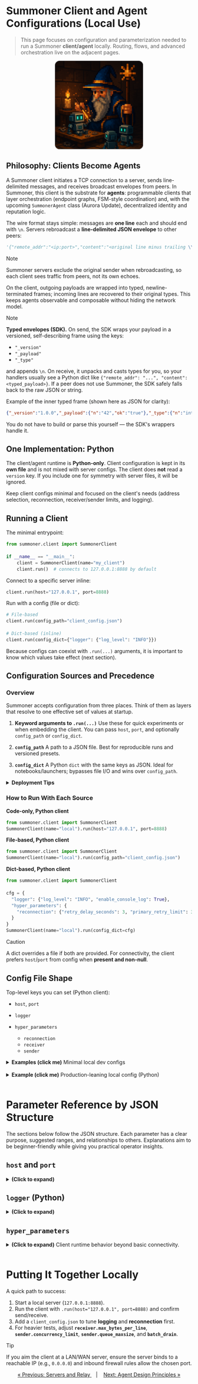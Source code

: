 # Summoner Client and Agent Configurations (Local Use)

> This page focuses on configuration and parameterization needed to run a Summoner **client/agent** locally. Routing, flows, and advanced orchestration live on the adjacent pages.

<p align="center">
  <img width="240px" src="../../assets/img/summoner_fund_agent_rounded.png" />
</p>

## Philosophy: Clients Become Agents

A Summoner client initiates a TCP connection to a server, sends line-delimited messages, and receives broadcast envelopes from peers. In Summoner, this client is the substrate for **agents**: programmable clients that layer orchestration (endpoint graphs, FSM-style coordination) and, with the upcoming `SummonerAgent` class (Aurora Update), decentralized identity and reputation logic.

The wire format stays simple: messages are **one line** each and should end with `\n`. Servers rebroadcast a **line-delimited JSON envelope** to other peers:

```python
'{"remote_addr":"<ip:port>","content":"<original line minus trailing \\n>"}\n'
```

> [!NOTE]
> Summoner servers exclude the original sender when rebroadcasting, so each client sees traffic from peers, not its own echoes.

On the client, outgoing payloads are wrapped into typed, newline-terminated frames; incoming lines are recovered to their original types. This keeps agents observable and composable without hiding the network model.

> [!NOTE]
> **Typed envelopes (SDK).** On send, the SDK wraps your payload in a versioned, self-describing frame using the keys:
>
> * `"_version"`
> * `"_payload"`
> * `"_type"`
>
> and appends `\n`. On receive, it unpacks and casts types for you, so your handlers usually see a Python dict like `{"remote_addr": "...", "content": <typed_payload>}`. If a peer does not use Summoner, the SDK safely falls back to the raw JSON or string.
>
> Example of the inner typed frame (shown here as JSON for clarity):
>
> ```json
> {"_version":"1.0.0","_payload":{"n":"42","ok":"true"},"_type":{"n":"int","ok":"bool"}}
> ```
>
> You do not have to build or parse this yourself — the SDK's wrappers handle it.

## One Implementation: Python

The client/agent runtime is **Python-only**. Client configuration is kept in its **own file** and is not mixed with server configs. The client does **not** read a `version` key. If you include one for symmetry with server files, it will be ignored.

Keep client configs minimal and focused on the client's needs (address selection, reconnection, receiver/sender limits, and logging).

## Running a Client

The minimal entrypoint:

```python
from summoner.client import SummonerClient

if __name__ == "__main__":
    client = SummonerClient(name="my_client")
    client.run()  # connects to 127.0.0.1:8888 by default
```

Connect to a specific server inline:

```python
client.run(host="127.0.0.1", port=8888)
```

Run with a config (file or dict):

```python
# File-based
client.run(config_path="client_config.json")

# Dict-based (inline)
client.run(config_dict={"logger": {"log_level": "INFO"}})
```

Because configs can coexist with `.run(...)` arguments, it is important to know which values take effect (next section).

## Configuration Sources and Precedence

### Overview

Summoner accepts configuration from three places. Think of them as layers that resolve to one effective set of values at startup.

1. **Keyword arguments to `.run(...)`**
   Use these for quick experiments or when embedding the client. You can pass `host`, `port`, and optionally `config_path` or `config_dict`.

2. **`config_path`**
   A path to a JSON file. Best for reproducible runs and versioned presets.

3. **`config_dict`**
   A Python `dict` with the same keys as JSON. Ideal for notebooks/launchers; bypasses file I/O and wins over `config_path`.

<details>
<summary><b>Deployment Tips</b> </summary>

#### Precedence in practice

* If you pass a **`config_dict`**, it is used and any `config_path` is ignored.
* Else, if you pass a **`config_path`**, the file is loaded.
* Else, built-in defaults apply.

This order reflects explicitness: dict (constructed in code) > file (named by you) > defaults.

**Note.** Keys present but set to `null` are treated as "unset" and do **not** override `.run(...)` arguments. Use `null` intentionally when you want the code’s `host`/`port` to win.

#### Address precedence for the client

For the **Python client**, if **both** your code **and** the config specify `host`/`port`, the **config takes precedence**. This allows deployments to override code without edits. The `logger` section is always applied from config when present.

#### Data types

* `host`: string (e.g., `"127.0.0.1"`, `"localhost"`, or a LAN/WAN name).
* `port`: integer (0–65535), typically >1024.
* JSON has no comments; keep files minimal. Inline notes? Build the dict in Python.

#### Operational guidance

If you frequently switch environments, keep behavior (logging, reconnection, sender/receiver limits) in JSON and let configs override `host`/`port`. Your call sites remain clean while ops retains control.

</details>

### How to Run With Each Source

**Code-only, Python client**

```python
from summoner.client import SummonerClient
SummonerClient(name="local").run(host="127.0.0.1", port=8888)
```

**File-based, Python client**

```python
from summoner.client import SummonerClient
SummonerClient(name="local").run(config_path="client_config.json")
```

**Dict-based, Python client**

```python
from summoner.client import SummonerClient

cfg = {
  "logger": {"log_level": "INFO", "enable_console_log": True},
  "hyper_parameters": {
    "reconnection": {"retry_delay_seconds": 3, "primary_retry_limit": 3}
  }
}
SummonerClient(name="local").run(config_dict=cfg)
```

> [!CAUTION]
> A dict overrides a file if both are provided. For connectivity, the client prefers `host`/`port` from config when **present and non-null**.

## Config File Shape

Top-level keys you can set (Python client):

* `host`, `port`
* `logger`
* `hyper_parameters`

  * `reconnection`
  * `receiver`
  * `sender`

<details>
<summary><b>Examples (click me)</b> Minimal local dev configs</summary>
<br>

1. **No file:**
   Run with `.run(host="127.0.0.1", port=8888)`; defaults apply otherwise.

2. **Minimal file:**

   ```json
   {
     "logger": { "log_level": "INFO" }
   }
   ```

3. **Explicit address via config + quiet logs:**

   ```json
   {
     "host": "127.0.0.1",
     "port": 8888,
     "logger": {
       "log_level": "INFO",
       "enable_console_log": true
     }
   }
   ```

</details>

<br>

<details>
<summary><b>Example (click me)</b> Production-leaning local config (Python)</summary>
<br>

The following config profile skews to **human-facing local work**: low latency sends, readable logs, bounded resources, and decisive reconnection. For bulk throughput runs, consider `batch_drain: true` and possibly a larger `concurrency_limit` after measuring.

```json
{
  "host": null,
  "port": null,

  "logger": {
    "log_level": "INFO",

    "enable_console_log": true,
    "console_log_format": "\u001b[92m%(asctime)s\u001b[0m - \u001b[94m%(name)s\u001b[0m - %(levelname)s - %(message)s",

    "enable_file_log": true,
    "enable_json_log": false,
    "log_file_path": "logs/",
    "log_format": "%(asctime)s - %(name)s - %(levelname)s - %(message)s",

    "max_file_size": 1000000,
    "backup_count": 3,
    "date_format": "%Y-%m-%d %H:%M:%S.%3f",
    "log_keys": null
  },
  
  "hyper_parameters": {

    "receiver": {
      "max_bytes_per_line": 65536,
      "read_timeout_seconds": null
    },

    "sender": {
      "concurrency_limit": 16,
      "batch_drain": false,
      "queue_maxsize": 128,
      "event_bridge_maxsize": 2000,
      "max_worker_errors": 3
    },

    "reconnection": {
      "retry_delay_seconds": 3,
      "primary_retry_limit": 5,
      "default_host": "localhost",
      "default_port": 8888,
      "default_retry_limit": 3
    }
  }
}
```

*When both code and config provide an address, the **config wins** for the client.*

* **Receiver limits protect the process**

  * `max_bytes_per_line: 65536` (64 KiB) caps any single incoming frame. Oversized lines are dropped with a warning, preventing one peer from clogging memory.
  * `read_timeout_seconds: null` blocks until a line arrives (lowest CPU overhead).
    Set a finite value only if you need the loop to "wake up" periodically for other tasks.

* **Sender tuned for low latency with safe headroom**

  * `concurrency_limit: 16` gives a healthy worker pool without excessive context switching on typical laptops/desktops.
  * `batch_drain: false` favors **lower latency**: workers flush their own writes. This is great for interaction and small bursts; if you later care about max throughput, try `true` to drain once per batch.
  * `queue_maxsize: 128` (≥ concurrency) provides back-pressure headroom for bursts without stalling producers too early.
  * `event_bridge_maxsize: 2000` supports reactive **flows** (bursty receive→send patterns) without dropping events. If you never use flows, reduce this to save memory.
  * `max_worker_errors: 3` shuts down the session if a worker crashes repeatedly, preventing silent crash loops.

</details>

<br>

# Parameter Reference by JSON Structure

The sections below follow the JSON structure. Each parameter has a clear purpose, suggested ranges, and relationships to others. Explanations aim to be beginner-friendly while giving you practical operator insights.

## `host` and `port`

<details>
<summary><b>(Click to expand)</b></summary>

* **Type**: string, integer
* **Default**: `host="127.0.0.1"`, `port=8888`
* **Used by**: **Python** (config can override `.run(...)`)

**What they control**
Where the client dials. `host` is the server's IP or DNS name; `port` is the numeric channel on that server.

**How resolution works**
If both your code and the config specify `host`/`port`, the **config value wins** for the client. This lets ops steer deployments without code edits.

**Beginner notes**

* Think of `host:port` like a phone number plus an extension. The phone number (IP/DNS) finds the machine; the extension (port) finds the specific program.
* `127.0.0.1` means "this same computer." Use this for quick local tests.

**Guidance**

* Keep `127.0.0.1` for isolated tests.
* Use `0.0.0.0` **only on servers** (not clients). Clients usually use a specific target, e.g., `"192.168.1.34"` or `"mybox.local"`.
* Choose ports above **1024** to avoid admin privileges (ports <1024 are "privileged").

**Interactions**

* If you configure a **fallback** (see `reconnection.default_host/default_port`), set them to a *different* address from the primary; otherwise there is no real failover.

**Common pitfalls**

* Firewalls and NAT: if the client cannot reach the server from another machine, verify the server is bound to a reachable IP and the port is open.

</details>

## `logger` (Python)

<details>
<summary><b>(Click to expand)</b></summary>

**What it controls**
Where logs go (console, files), how detailed they are, and how they are formatted (plain text vs JSON, timestamp precision, and optional key-filtering of message dictionaries).

### `logger.log_level`

* **Type**: string — default `"DEBUG"`

**Effect**
Controls verbosity.

* `"DEBUG"`: everything (great for first runs).
* `"INFO"`: calm, production-leaning baseline.
* `"WARNING"`/`"ERROR"`: only problems.

**Tip**
Start `"DEBUG"` while wiring things up; drop to `"INFO"` once stable.

---

### `logger.enable_console_log`

* **Type**: bool — default `true`

**Effect**
Prints to stdout. Keep this on for interactive work and during early testing.

---

### `logger.enable_file_log`, `logger.log_file_path`

* **Type**: bool, string — defaults `false`, `""`

**Effect**
Writes rotating log files to a directory (e.g., `"./logs"`). Great for long runs and post-mortems.

**Interaction**
Pairs well with `enable_json_log=true` if you want to analyze logs with tools (jq, Python, Splunk, etc.).

**Pitfall**
Relative paths are resolved against the process's working directory. In services, prefer absolute paths.

---

### `logger.enable_json_log`

* **Type**: bool — default `false`

**Effect**
Emits structured JSON logs instead of plain text. Easier to parse and filter.

**Beginner note**
Text is nice for humans; JSON is nice for programs. Choose based on your audience.

---

### `logger.date_format`

* **Type**: string — default `"%Y-%m-%d %H:%M:%S.%3f"` (supports `%<n>f`)

**Effect**
Controls timestamp style and fractional precision.

* `.%3f` → milliseconds
* `.%6f` → microseconds

**Tip**
Use microseconds for performance tests; milliseconds for everyday usage.

---

### `logger.log_keys`

* **Type**: array|null — default `null`

**Effect**
If your message is a **dict**, only the listed keys are logged. Reduces noise and avoids leaking sensitive fields.

**Example**
`["route","type","id"]` keeps routing and identity details but drops large payload bodies.

---

### Python-only extras (supported)

* `console_log_format` (string) — color/shape of console lines.
* `log_format` (string) — layout for file lines.
* `max_file_size` (int) — rotate after N bytes.
* `backup_count` (int) — keep N rotated files.

**Consequences**
Larger files and more backups consume disk; set limits that fit your environment.

</details>

## `hyper_parameters`

<details>
<summary><b>(Click to expand)</b> Client runtime behavior beyond basic connectivity.</summary>

### `reconnection` (object)

**What it controls**
How the client behaves if the server disconnects or refuses the connection: how long to wait, how many times to retry the **primary**, and how to fall back to a **default** address.

* **`retry_delay_seconds`**

  * **Type**: integer
  * **Default**: `3`
  * **What it does**: Fixed (not exponential) pause between attempts.
  * **Consequence**: Short delays make local testing snappy; long delays reduce "retry storms" on shared servers.

* **`primary_retry_limit`**

  * **Type**: integer or `null` (∞)
  * **Default**: `3`
  * **What it does**: How many times to try the primary before giving up.
  * **Consequence**: `null` means "keep trying forever," which is useful for daemons but can hide outages in CI unless you also alert on logs.

* **`default_host`, `default_port`**

  * **Type**: string, integer
  * **Default**: inherits from `host`/`port` if unset
  * **What they do**: The fallback server.
  * **Consequence**: If they inherit the same values, there is no real failover—set a distinct address to truly test fallback.

* **`default_retry_limit`**

  * **Type**: integer or `null` (∞)
  * **Default**: `2`
  * **What it does**: How many times to try the fallback before exiting.
  * **Consequence**: Prevents infinite loops if both endpoints are down.

**Beginner analogy**
Primary is your "first choice café." If it is closed, you try your "backup café" a few times before going home.

**Reasonable values**

* `retry_delay_seconds`: 1–3 (solo dev), 5–10 (shared lab).
* `primary_retry_limit`: 3–5 (or `null` for always-on agents).
* `default_retry_limit`: 2–3 (or `null` if you truly never want to exit).

**Pitfall**
Using very short delays (e.g., 0–1s) on a shared network can hammer a sick server. Be kind to your future self.

---

### `receiver` (object)

**What it controls**
How incoming messages are read from the TCP stream.

* **`max_bytes_per_line`**

  * **Type**: integer (bytes)
  * **Default**: `65536` (64 KiB)
  * **What it does**: Upper bound for a single incoming **line**. The client drops oversized lines with a warning to protect memory and prevent one peer from clogging the pipe.
  * **Consequence**: If your peers send huge JSON blobs, they will be dropped. Split large data across multiple messages or compress/encode out of band.

* **`read_timeout_seconds`**

  * **Type**: number or `null`
  * **Default**: `null` (wait indefinitely)
  * **What it does**: Adds a timeout to each line read; on timeout it sleeps \~10ms and tries again.
  * **Consequence**: This is **not** an idle disconnect. It just makes the loop "wake up" periodically so other tasks can run or so you can add time-based logic later.

**Beginner analogy**
Think of the line limit like the size of an envelope: if a letter does not fit, it gets rejected so the mailbox does not jam.

**Reasonable values**

* Keep 64 KiB unless you know your payloads are large.
* Use a finite timeout (e.g., 0.5–2s) if you need the receive loop to "breathe" regularly.

**Pitfall**
Setting `read_timeout_seconds` too tiny (e.g., 0.001) can waste CPU on wakeups without benefit.

---

### `sender` (object)

**What it controls**
How outgoing messages are produced and written onto the socket. Under the hood, senders push work into a queue; a pool of worker tasks pulls from that queue and writes to the network.

* **`concurrency_limit`**

  * **Type**: integer ≥ 1
  * **Default**: `50`
  * **What it does**: Number of parallel worker tasks allowed to send.
  * **Consequence**: More workers increase throughput for many small sends, but also increase contention and context switches. Very high values can add overhead.

* **`batch_drain`**

  * **Type**: bool
  * **Default**: `true`
  * **What it does**: Controls when the TCP buffer is flushed.

    * `true`: all workers write; the loop drains once per batch → **fewer syscalls**, steadier throughput.
    * `false`: each worker drains after its own writes → **lower latency** for tiny bursts, potentially more syscalls.
  * **Consequence**: Use `true` for streaming or regular chatter; try `false` for sporadic, latency-sensitive pings.

* **`queue_maxsize`**

  * **Type**: integer ≥ 1
  * **Default**: `concurrency_limit`
  * **What it does**: The back-pressure buffer for pending sends. If the queue fills, producers block until space frees up.
  * **Consequence**: If this is **smaller** than `concurrency_limit`, the client warns and throttling happens earlier; if it is **too large**, memory use can spike during bursts.

* **`event_bridge_maxsize`**

  * **Type**: integer ≥ 1
  * **Default**: `1000`
  * **What it does**: Capacity for the internal bridge that carries **events** from receivers to senders when **flows** are active (reactive sending).
  * **Consequence**: Bigger values let you absorb larger "bursts" of events; too big wastes memory.

* **`max_worker_errors`**

  * **Type**: integer ≥ 1
  * **Default**: `3`
  * **What it does**: If the same worker crashes this many times in a row, the client tears down the sender loop and ends the session.
  * **Consequence**: Prevents silent failure loops (e.g., a bug that makes a worker crash immediately on each task).

**Beginner analogy**
Imagine a post office:

* The **queue** is the mail cart.
* **Workers** are clerks stuffing letters into the chute.
* **Drain** is when the chute actually dumps the letters into the truck.

**Recommended starting points**

* `concurrency_limit`: 10–50 on desktops; 1–8 on small devices.
* `queue_maxsize`: match or slightly exceed `concurrency_limit`.
* Keep `batch_drain=true` unless you are optimizing for the lowest single-message latency.
* Leave `max_worker_errors=3` unless debugging.

**Pitfalls**

* Setting `queue_maxsize` far above `concurrency_limit` can hide back-pressure until memory swells.
* Setting `concurrency_limit` extremely high can reduce overall throughput due to contention.

</details>

<br>

# Putting It Together Locally

A quick path to success:

1. Start a local server (`127.0.0.1:8888`).
2. Run the client with `.run(host="127.0.0.1", port=8888)` and confirm send/receive.
3. Add a `client_config.json` to tune **logging** and **reconnection** first.
4. For heavier tests, adjust **`receiver.max_bytes_per_line`**, **`sender.concurrency_limit`**, **`sender.queue_maxsize`**, and **`batch_drain`**.

> [!TIP]
> If you aim the client at a LAN/WAN server, ensure the server binds to a reachable IP (e.g., `0.0.0.0`) and inbound firewall rules allow the chosen port.

<p align="center">
  <a href="server_relay.md">&laquo; Previous: Servers and Relay </a> &nbsp;&nbsp;&nbsp;|&nbsp;&nbsp;&nbsp; <a href="design.md">Next: Agent Design Principles &raquo;</a>
</p>
